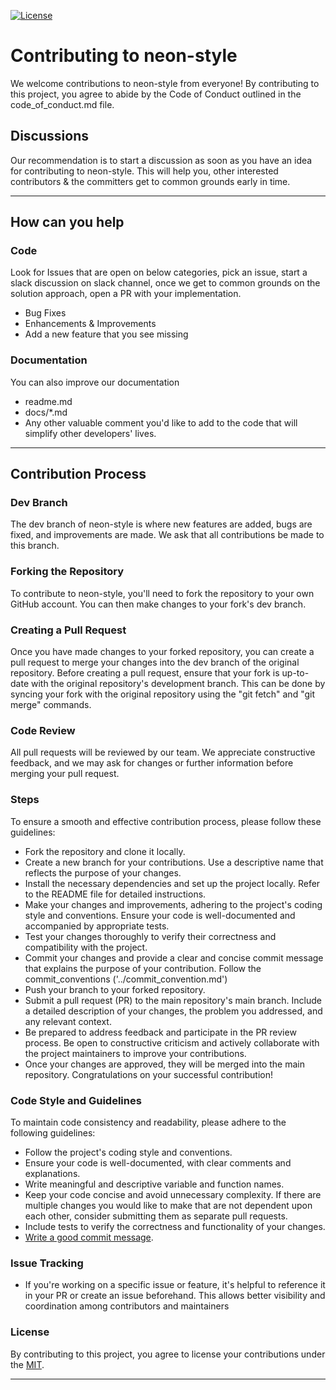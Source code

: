 [![License](https://img.shields.io/badge/License-MIT-blue)](https://opensource.org/license/mit)


# Contributing to neon-style

We welcome contributions to neon-style from everyone! By contributing to this project, you agree to abide by the Code of Conduct outlined in the code_of_conduct.md file.

## Discussions

Our recommendation is to start a discussion as soon as you have an idea for contributing to neon-style.
This will help you, other interested contributors & the committers get to common grounds early in time.


--------------------------------------------------------------------------------------------------------------------

## How can you help

### Code
Look for Issues that are open on below categories, pick an issue, start a slack discussion on slack channel, once we get to common grounds on the solution approach, open a PR with your implementation.
* Bug Fixes
* Enhancements & Improvements
* Add a new feature that you see missing

### Documentation
You can also improve our documentation
* readme.md
* docs/*.md
* Any other valuable comment you'd like to add to the code that will simplify other developers' lives.

--------------------------------------------------------------------------------------------------------------------

## Contribution Process
### Dev Branch
The dev branch of neon-style is where new features are added, bugs are fixed, and improvements are made. We ask that all contributions be made to this branch.

### Forking the Repository
To contribute to neon-style, you'll need to fork the repository to your own GitHub account. You can then make changes to your fork's dev branch.

### Creating a Pull Request
Once you have made changes to your forked repository, you can create a pull request to merge your changes into the dev branch of the original repository. Before creating a pull request, ensure that your fork is up-to-date with the original repository's development branch. This can be done by syncing your fork with the original repository using the "git fetch" and "git merge" commands.

### Code Review
All pull requests will be reviewed by our team. We appreciate constructive feedback, and we may ask for changes or further information before merging your pull request.


### Steps

To ensure a smooth and effective contribution process, please follow these guidelines:

* Fork the repository and clone it locally.
* Create a new branch for your contributions. Use a descriptive name that reflects the purpose of your changes.
* Install the necessary dependencies and set up the project locally. Refer to the README file for detailed instructions.
* Make your changes and improvements, adhering to the project's coding style and conventions. Ensure your code is well-documented and accompanied by appropriate tests.
* Test your changes thoroughly to verify their correctness and compatibility with the project.
* Commit your changes and provide a clear and concise commit message that explains the purpose of your contribution. Follow the commit_conventions ('../commit_convention.md')
* Push your branch to your forked repository.
* Submit a pull request (PR) to the main repository's main branch. Include a detailed description of your changes, the problem you addressed, and any relevant context.
* Be prepared to address feedback and participate in the PR review process. Be open to constructive criticism and actively collaborate with the project maintainers to improve your contributions.
* Once your changes are approved, they will be merged into the main repository. Congratulations on your successful contribution!

### Code Style and Guidelines
To maintain code consistency and readability, please adhere to the following guidelines:

* Follow the project's coding style and conventions.
* Ensure your code is well-documented, with clear comments and explanations.
* Write meaningful and descriptive variable and function names.
* Keep your code concise and avoid unnecessary complexity. If there are multiple changes you would like to make that are not dependent upon each other, consider submitting them as separate pull requests.
* Include tests to verify the correctness and functionality of your changes.
* [Write a good commit message](https://tbaggery.com/2008/04/19/a-note-about-git-commit-messages.html).

### Issue Tracking
* If you're working on a specific issue or feature, it's helpful to reference it in your PR or create an issue beforehand. This allows better visibility and coordination among contributors and maintainers

### License
By contributing to this project, you agree to license your contributions under the [MIT](https://opensource.org/license/mit).

--------------------------------------------------------------------------------------------------------------------
